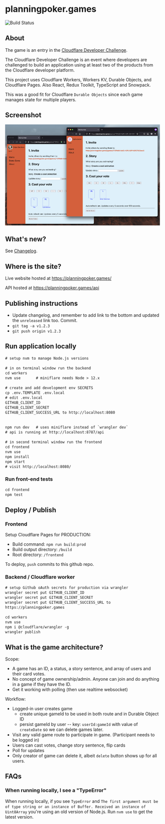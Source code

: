# planningpoker.games

![Build Status](https://github.com/briangershon/planning-poker/workflows/Continuous%20Integration/badge.svg)

## About

The game is an entry in the [Cloudflare Developer Challenge](https://challenge.developers.cloudflare.com).

The Cloudflare Developer Challenge is an event where developers are challenged to build an application using at least two of the products from the Cloudflare developer platform.

This project uses Cloudflare Workers, Workers KV, Durable Objects, and Cloudflare Pages. Also React, Redux Toolkit, TypeScript and Snowpack.

This was a good fit for Cloudflare `Durable Objects` since each game manages state for multiple players.

## Screenshot

![Planning Poker screenshot](planning-poker-screenshot.png?raw=true)

## What's new?

See [Changelog](./CHANGELOG.md).

## Where is the site?

Live website hosted at <https://planningpoker.games/>

API hosted at <https://planningpoker.games/api>

## Publishing instructions

- Update changelog, and remember to add link to the bottom and updated the `unreleased` link too. Commit.
- `git tag -a v1.2.3`
- `git push origin v1.2.3`

## Run application locally

    # setup nvm to manage Node.js versions

    # in on terminal window run the backend
    cd workers
    nvm use       # miniflare needs Node > 12.x

    # create and add development env SECRETS
    cp .env.TEMPLATE .env.local
    # edit .env.local
    GITHUB_CLIENT_ID
    GITHUB_CLIENT_SECRET
    GITHUB_CLIENT_SUCCESS_URL to http://localhost:8080


    npm run dev   # uses miniflare instead of `wrangler dev`
    # api is running at http://localhost:8787/api

    # in second terminal window run the frontend
    cd frontend
    nvm use
    npm install
    npm start
    # visit http://localhost:8080/

### Run front-end tests

    cd frontend
    npm test

## Deploy / Publish

### Frontend

Setup Cloudflare Pages for PRODUCTION:

* Build command: `npm run build:prod`
* Build output directory: `/build`
* Root directory: `/frontend`

To deploy, `push` commits to this github repo.

### Backend / Cloudflare worker

    # setup Github oAuth secrets for production via wrangler
    wrangler secret put GITHUB_CLIENT_ID
    wrangler secret put GITHUB_CLIENT_SECRET
    wrangler secret put GITHUB_CLIENT_SUCCESS_URL to https://planningpoker.games

    cd workers
    nvm use
    npm i @cloudflare/wrangler -g
    wrangler publish

## What is the game architecture?

Scope:

- A game has an ID, a status, a story sentence, and array of users and their card votes.
- No concept of game ownership/admin. Anyone can join and do anything in a game if they have the ID.
- Get it working with polling (then use realtime websocket)

Workflow:

- Logged-in user creates game
  - create unique gameId to be used in both route and in Durable Object ID
  - persist gameId by user -- key: `userId:gameId` with value of `createDate` so we can delete games later.
- Visit any valid game route to participate in game. (Participant needs to be logged in)
- Users can cast votes, change story sentence, flip cards
- Poll for updates
- Only creator of game can delete it, albeit `delete` button shows up for all users.

## FAQs

### When running locally, I see a "TypeError"

When running locally, if you see `TypeError` and `The first argument must be of type string or an instance of Buffer. Received an instance of Uint8Array` you're using an old version of Node.js. Run `nvm use` to get the latest version.
